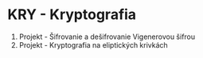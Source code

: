 # KRY - Kryptografia

1. Projekt - Šifrovanie a dešifrovanie Vigenerovou šifrou
2. Projekt - Kryptografia na eliptických krivkách
